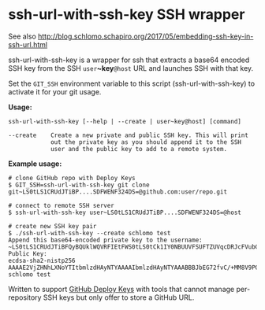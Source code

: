 # ssh-url-with-ssh-key SSH wrapper

See also http://blog.schlomo.schapiro.org/2017/05/embedding-ssh-key-in-ssh-url.html

ssh-url-with-ssh-key is a wrapper for ssh that extracts a base64 encoded SSH key
from the SSH `user`**~key**`@host` URL and launches SSH with that key.

Set the `GIT_SSH` environment variable to this script (ssh-url-with-ssh-key)
to activate it for your git usage.

**Usage:**
```
ssh-url-with-ssh-key [--help | --create | user~key@host] [command]

--create    Create a new private and public SSH key. This will print
            out the private key as you should append it to the SSH
            user and the public key to add to a remote system.
```

**Example usage:**
```
# clone GitHub repo with Deploy Keys
$ GIT_SSH=ssh-url-with-ssh-key git clone git~LS0tLS1CRUdJTiBP....SDFWENF324DS=@github.com:user/repo.git

# connect to remote SSH server
$ ssh-url-with-ssh-key user~LS0tLS1CRUdJTiBP....SDFWENF324DS=@host

# create new SSH key pair
$ ./ssh-url-with-ssh-key --create schlomo test
Append this base64-encoded private key to the username:
~LS0tLS1CRUdJTiBFQyBQUklWQVRFIEtFWS0tLS0tCk1IY0NBUUVFSUFTZUVqcDRJcFVubGhkTDVEU0VuVkc2aVM0U21Qd3NWR1hNVDhFbDFVZlBvQW9HQ0NxR1NNNDkKQXdFSG9VUURRZ0FFbHNRYnZaKzhMLzR3enhYMDlEdGZnZGFTaDVzSFpHUHVUcnVtWXd0UW4yb0txMFVNRmZjaQo4bWFqWWRqclF1YU8vdGN6aCtOWjJ3ZVZiZmY3WE5kQ01RPT0KLS0tLS1FTkQgRUMgUFJJVkFURSBLRVktLS0tLQo=
Public Key:
ecdsa-sha2-nistp256 AAAAE2VjZHNhLXNoYTItbmlzdHAyNTYAAAAIbmlzdHAyNTYAAABBBJbEG72fvC/+MM8V9PQ7X4HWkoebB2Rj7k67pmMLUJ9qCqtFDBX3IvJmo2HY60Lmjv7XM4fjWdsHlW33+1zXQjE= schlomo test

```
Written to support [GitHub Deploy Keys](https://developer.github.com/guides/managing-deploy-keys/#deploy-keys) with tools that cannot manage
per-repository SSH keys but only offer to store a GitHub URL.
